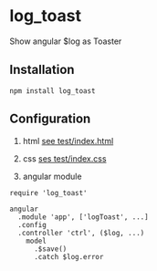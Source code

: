 # log_toast
Show angular $log as Toaster

## Installation
```
npm install log_toast
```

## Configuration
1. html [see test/index.html](https://github.com/twhtanghk/log_toast/blob/master/test/index.html)

2. css [ses test/index.css](https://github.com/twhtanghk/log_toast/blob/master/test/index.css)

3. angular module
```
require 'log_toast'

angular
  .module 'app', ['logToast', ...]
  .config
  .controller 'ctrl', ($log, ...)
    model
      .$save()
      .catch $log.error
```
